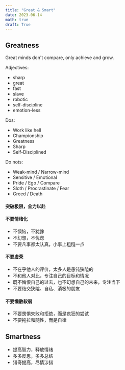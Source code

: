 ```yaml
---
title: "Great & Smart"
date: 2023-06-14
math: true
draft: True
---
```


## Greatness

Great minds don't compare, only achieve and grow.

Adjectives:

- sharp
- great
- fast
- slave
- robotic
- self-discipline
- emotion-less

Dos:

- Work like hell
- Championship
- Greatness
- Sharp
- Self-Disciplined

Do nots:

- Weak-mind / Narrow-mind
- Sensitive / Emotional
- Pride / Ego / Compare
- Sloth / Procrastinate / Fear
- Greed / Death

#### 突破极限，全力以赴

#### 不要情绪化

- 不懊恼，不犹豫
- 不幻想，不忧虑
- 不要凡事都太认真，小事上粗糙一点

#### 不要虚荣

- 不在乎他人的评价，太多人是愚钝狭隘的
- 不和他人对比，专注自己的目标和情况
- 既不悔恨自己的过去，也不幻想自己的未来，专注当下
- 不要结交狭隘、自私、消极的朋友

#### 不要懒散软弱

- 不要畏惧失败和拒绝，而是疯狂的尝试
- 不要拖拉和随性，而是自律

## Smartness

- 提高智力，释放情绪
- 多多反思，多多总结
- 猎奇提高，尽情涉猎